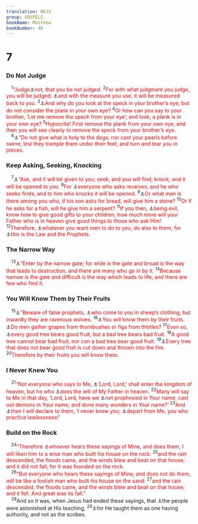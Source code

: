 ```yaml
---
translation: NKJV
group: GOSPELS
bookName: Matthew 
bookNumber: 40
---
```


<div class="title"><h1>7</h1><h3>Do Not Judge</h3></div>
<span class="verse mat_7_1"> <sup>1</sup><font color="red">“Judge</font><a data-toggle="tooltip" data-placement="bottom" title="Matt. 7:1–5; Luke 6:37; Rom. 14:3; (1 Cor. 4:3, 4)">⚓</a><font color="red">not, that you be not judged.</font></span>
<span class="verse mat_7_2"><sup>2</sup><font color="red">For with what judgment you judge, you will be judged; </font><a data-toggle="tooltip" data-placement="bottom" title="Mark 4:24; Luke 6:38">⚓</a><font color="red">and with the measure you use, it will be measured back to you.</font></span>
<span class="verse mat_7_3"><sup>3</sup><a data-toggle="tooltip" data-placement="bottom" title="Luke 6:41">⚓</a><font color="red">And why do you look at the speck in your brother’s eye, but do not consider the plank in your own eye?</font></span>
<span class="verse mat_7_4"><sup>4</sup><font color="red">Or how can you say to your brother, ‘Let me remove the speck from your eye’; and look, a plank <i>is</i> in your own eye?</font></span>
<span class="verse mat_7_5"><sup>5</sup><font color="red">Hypocrite! First remove the plank from your own eye, and then you will see clearly to remove the speck from your brother’s eye.</font><br/></span>
<span class="verse mat_7_6"> <sup>6</sup><a data-toggle="tooltip" data-placement="bottom" title="Prov. 9:7, 8; Acts 13:45">⚓</a><font color="red">“Do not give what is holy to the dogs; nor cast your pearls before swine, lest they trample them under their feet, and turn and tear you in pieces.</font><br/></span>
<div class="title"><h3>Keep Asking, Seeking, Knocking</h3></div>
<span class="verse mat_7_7"> <sup>7</sup><a data-toggle="tooltip" data-placement="bottom" title="(Matt. 21:22; Mark 11:24); Luke 11:9–13; 18:1–8; (John 15:7; James 1:5, 6; 1 John 3:22)">⚓</a><font color="red">“Ask, and it will be given to you; seek, and you will find; knock, and it will be opened to you.</font></span>
<span class="verse mat_7_8"><sup>8</sup><font color="red">For </font><a data-toggle="tooltip" data-placement="bottom" title="Prov. 8:17; Jer. 29:12">⚓</a><font color="red">everyone who asks receives, and he who seeks finds, and to him who knocks it will be opened.</font></span>
<span class="verse mat_7_9"><sup>9</sup><a data-toggle="tooltip" data-placement="bottom" title="Luke 11:11">⚓</a><font color="red">Or what man is there among you who, if his son asks for bread, will give him a stone?</font></span>
<span class="verse mat_7_10"><sup>10</sup><font color="red">Or if he asks for a fish, will he give him a serpent?</font></span>
<span class="verse mat_7_11"><sup>11</sup><font color="red">If you then, </font><a data-toggle="tooltip" data-placement="bottom" title="Gen. 6:5; 8:21; Ps. 84:11; Is. 63:7; (Rom. 8:32; James 1:17); 1 John 3:1">⚓</a><font color="red">being evil, know how to give good gifts to your children, how much more will your Father who is in heaven give good things to those who ask Him!</font></span>
<span class="verse mat_7_12"><sup>12</sup><font color="red">Therefore, </font><a data-toggle="tooltip" data-placement="bottom" title="Luke 6:31">⚓</a><font color="red">whatever you want men to do to you, do also to them, for </font><a data-toggle="tooltip" data-placement="bottom" title="Matt. 22:40; Rom. 13:8; Gal. 5:14; (1 Tim. 1:5)">⚓</a><font color="red">this is the Law and the Prophets.</font><br/></span>
<div class="title"><h3>The Narrow Way</h3></div>
<span class="verse mat_7_13"> <sup>13</sup><a data-toggle="tooltip" data-placement="bottom" title="Luke 13:24">⚓</a><font color="red">“Enter by the narrow gate; for wide <i>is</i> the gate and broad <i>is</i> the way that leads to destruction, and there are many who go in by it.</font></span>
<span class="verse mat_7_14"><sup>14</sup><font color="red">Because narrow <i>is</i> the gate and difficult <i>is</i> the way which leads to life, and there are few who find it.</font><br/></span>
<div class="title"><h3>You Will Know Them by Their Fruits</h3></div>
<span class="verse mat_7_15"> <sup>15</sup><a data-toggle="tooltip" data-placement="bottom" title="Deut. 13:3; Jer. 23:16; Ezek. 22:28; Mark 13:22; (Luke 6:26); Rom. 16:17; Eph. 5:6; (Col. 2:8; 2 Pet. 2:1; 1 John 4:1–3)">⚓</a><font color="red">“Beware of false prophets, </font><a data-toggle="tooltip" data-placement="bottom" title="Mic. 3:5">⚓</a><font color="red">who come to you in sheep’s clothing, but inwardly they are ravenous wolves.</font></span>
<span class="verse mat_7_16"><sup>16</sup><a data-toggle="tooltip" data-placement="bottom" title="Matt. 7:20; 12:33; Luke 6:44; James 3:12">⚓</a><font color="red">You will know them by their fruits. </font><a data-toggle="tooltip" data-placement="bottom" title="Luke 6:43">⚓</a><font color="red">Do men gather grapes from thornbushes or figs from thistles?</font></span>
<span class="verse mat_7_17"><sup>17</sup><font color="red">Even so, </font><a data-toggle="tooltip" data-placement="bottom" title="Jer. 11:19; Matt. 12:33">⚓</a><font color="red">every good tree bears good fruit, but a bad tree bears bad fruit.</font></span>
<span class="verse mat_7_18"><sup>18</sup><font color="red">A good tree cannot bear bad fruit, nor <i>can</i> a bad tree bear good fruit.</font></span>
<span class="verse mat_7_19"><sup>19</sup><a data-toggle="tooltip" data-placement="bottom" title="Matt. 3:10; Luke 3:9; (John 15:2, 6)">⚓</a><font color="red">Every tree that does not bear good fruit is cut down and thrown into the fire.</font></span>
<span class="verse mat_7_20"><sup>20</sup><font color="red">Therefore by their fruits you will know them.</font><br/></span>
<div class="title"><h3>I Never Knew You</h3></div>
<span class="verse mat_7_21"> <sup>21</sup><font color="red">“Not everyone who says to Me, </font><a data-toggle="tooltip" data-placement="bottom" title="Hos. 8:2; Matt. 25:11; Luke 6:46; Acts 19:13">⚓</a><font color="red">‘Lord, Lord,’ shall enter the kingdom of heaven, but he who </font><a data-toggle="tooltip" data-placement="bottom" title="Rom. 2:13; James 1:22">⚓</a><font color="red">does the will of My Father in heaven.</font></span>
<span class="verse mat_7_22"><sup>22</sup><font color="red">Many will say to Me in that day, ‘Lord, Lord, have we </font><a data-toggle="tooltip" data-placement="bottom" title="Num. 24:4">⚓</a><font color="red">not prophesied in Your name, cast out demons in Your name, and done many wonders in Your name?’</font></span>
<span class="verse mat_7_23"><sup>23</sup><font color="red">And </font><a data-toggle="tooltip" data-placement="bottom" title="Matt. 25:12; Luke 13:25; (2 Tim. 2:19)">⚓</a><font color="red">then I will declare to them, ‘I never knew you; </font><a data-toggle="tooltip" data-placement="bottom" title="Ps. 5:5; 6:8; (Matt. 25:41); Luke 13:27">⚓</a><font color="red">depart from Me, you who practice lawlessness!’</font><br/></span>
<div class="title"><h3>Build on the Rock</h3></div>
<span class="verse mat_7_24"> <sup>24</sup><font color="red">“Therefore </font><a data-toggle="tooltip" data-placement="bottom" title="Matt. 7:24–27; Luke 6:47–49">⚓</a><font color="red">whoever hears these sayings of Mine, and does them, I will liken him to a wise man who built his house on the rock:</font></span>
<span class="verse mat_7_25"><sup>25</sup><font color="red">and the rain descended, the floods came, and the winds blew and beat on that house; and it did not fall, for it was founded on the rock.</font><br/></span>
<span class="verse mat_7_26"> <sup>26</sup><font color="red">“But everyone who hears these sayings of Mine, and does not do them, will be like a foolish man who built his house on the sand:</font></span>
<span class="verse mat_7_27"><sup>27</sup><font color="red">and the rain descended, the floods came, and the winds blew and beat on that house; and it fell. And great was its fall.”</font><br/></span>
<span class="verse mat_7_28"> <sup>28</sup>And so it was, when Jesus had ended these sayings, that <a data-toggle="tooltip" data-placement="bottom" title="Matt. 13:54; Mark 1:22; 6:2; Luke 4:32; John 7:46">⚓</a>the people were astonished at His teaching, </span>
<span class="verse mat_7_29"><sup>29</sup><a data-toggle="tooltip" data-placement="bottom" title="(John 7:46)">⚓</a>for He taught them as one having authority, and not as the scribes.<br/></span>
